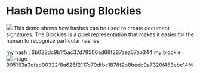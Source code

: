 # Hash Demo using Blockies
<img src='./blockies.png'>
This demo shows how hashes can be used to create document signatures. The Blockies is a pixel representation that makes it easier for the human to recognize particular hashes.

my hash : 6b028dc9b1f5ac37d78506ad88f287aea57ab344
my blockie :![image](https://user-images.githubusercontent.com/12420707/163100758-efb24fa6-f4ff-4ce9-bcc8-4a35f5d3fedb.png)
905163a3efad00322f8a626f2117c70dfbc1878f2b8beeb9a7320f453ebe14f4
